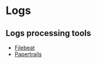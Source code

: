 # Logs

## Logs processing tools

- [Filebeat](https://www.elastic.co/products/beats/filebeat)
- [Papertrails](https://papertrailapp.com/)
